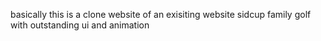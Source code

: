 basically this is a clone website of an exisiting website sidcup family golf with outstanding ui and animation 
